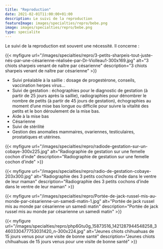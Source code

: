 ```yaml
---
title: "Reproduction"
date: 2021-02-01T11:00:00+01:00
description: Le suivi de la reproduction
featureImage: images/specialties/repro/bebe.png
image: images/specialties/repro/bebe.png
type: specialite
---
```


 Le suivi de la reproduction est souvent une nécessité. Il concerne :


{{< myfigure 
url="/images/specialties/repro/3-petits-sharpeis-tout-juste-nés-par-une-césarienne-réalisée-par-Dr-Violleau1-300x169.jpg"
alt="3 chiots sharpeis venant de naître par césarienne"
description="3 chiots sharpeis venant de naître par césarienne" >}}


* Suivi préalable à la saillie : dosage de progestérone, conseils, vaccination herpes  virus…
* Suivi de gestation : échographies pour le diagnostic de gestation (à partir de 25 jours après la saillie), radiographies pour dénombrer le nombre de petits (à partir de 45 jours de gestation), échographies au moment d’une mise bas longue ou difficile pour suivre la vitalité des petits et le bon déroulement de la mise bas.
* Aide à la mise bas
* Césarienne
* Suivi de stérilité
* Gestion des anomalies mammaires, ovariennes, testiculaires, prostatiques et utérines.



{{< myfigure 
url="/images/specialties/repro/radiode-gestation-sur-un-cobaye-300x225.jpg"
alt="Radiographie de gestation sur une femelle cochon d’inde"
description="Radiographie de gestation sur une femelle cochon d’inde" >}}


{{< myfigure 
url="/images/specialties/repro/radio-de-gestation-cobaye-203x300.jpg"
alt="Radiographie des 3 petits cochons d’inde dans le ventre de leur maman"
description="Radiographie des 3 petits cochons d’inde dans le ventre de leur maman" >}}

{{< myfigure 
url="/images/specialties/repro/Portée-de-jack-russel-mis-au-monde-par-césarienne-un-samedi-matin-1.jpg"
alt="Portée de jack russel mis au monde par césarienne un samedi matin"
description="Portée de jack russel mis au monde par césarienne un samedi matin" >}}


{{< myfigure 
url="/images/specialties/repro/php6Gtu0g_15873516_1421287944548258_3460330477753031420_n-300x224.jpg"
alt="Jeunes chiots chihuahuas de 15 jours venus pour une visite de bonne santé"
description="Jeunes chiots chihuahuas de 15 jours venus pour une visite de bonne santé" >}}
